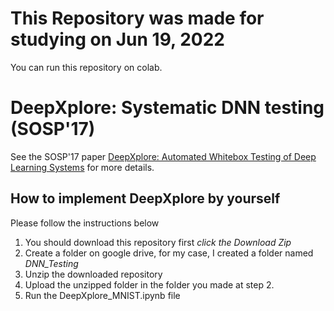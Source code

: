 # This Repository was made for studying on Jun 19, 2022

You can run this repository on colab.

# DeepXplore: Systematic DNN testing  (SOSP'17)
See the SOSP'17 paper [DeepXplore: Automated Whitebox Testing of Deep Learning Systems](http://www.cs.columbia.edu/~suman/docs/deepxplore.pdf) for more details.

## How to implement DeepXplore by yourself

Please follow the instructions below

1. You should download this repository first  *click the Download Zip*
2. Create a folder on google drive, for my case, I created a folder named *DNN_Testing*
4. Unzip the downloaded repository
5. Upload the unzipped folder in the folder you made at step 2.
6. Run the DeepXplore_MNIST.ipynb file



